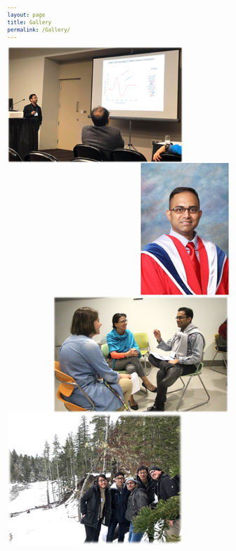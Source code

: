 ```yaml
---
layout: page
title: Gallery
permalink: /Gallery/
---
```

<div style="text-align: right"><img src="/images/Edmonton1.png" width="400" align="left"/></div> <div style="text-align: right"><img src="/images/Prince_Conv1.jpg" height="300" align="centre"/></div> <div><img src="/images/Logic1.jpg" width="400" align="right"/></div> 

<div style="text-align: right"><img src="/images/Volcano1.jpg" width="400" align="left"/>
